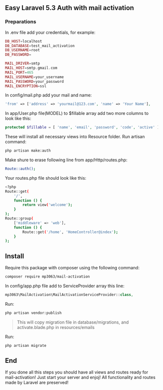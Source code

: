 ## Easy Laravel 5.3 Auth with mail activation

### Preparations

In .env file add your credentials, for example:
```php
DB_HOST=localhost
DB_DATABASE=test_mail_activation
DB_USERNAME=root
DB_PASSWORD=

MAIL_DRIVER=smtp
MAIL_HOST=smtp.gmail.com
MAIL_PORT=465
MAIL_USERNAME=your_username
MAIL_PASSWORD=your_password
MAIL_ENCRYPTION=ssl
```
In config/mail.php add your mail and name:
```php
'from' => ['address' => 'yourmail@123.com', 'name' => 'Your Name'],
```
In app/User.php file(MODEL) to $fillable array add two more columns to look like this:
```php
protected $fillable = [ 'name', 'email', 'password', 'code', 'active' ];
```

These will install all necessary views into Resource folder. Run artisan command:
```bash
php artisan make:auth
```
Make shure to erase following line from app/Http/routes.php:
```bash
Route::auth();
```
Your routes.php file should look like this:
```bash
<?php
Route::get(
    '/',
    function () {
        return view('welcome');
    }
);
Route::group(
    ['middleware' => 'web'],
    function () {
        Route::get('/home', 'HomeController@index');
    }
);
```
## Install

Require this package with composer using the following command:
```bash
composer require mp3063/mail-activation
```
In config/app.php file add to ServiceProvider array this line:
```php
mp3063\MailActivation\MailActivationServiceProvider::class,
```
Run:
```bash
php artisan vendor:publish
```
>This will copy migration file in database/migrations, and activate.blade.php in resources/emails

Run:
```bash
php artisan migrate
```
## End

If you done all this steps you should have all views and routes ready for mail-activation! Just start your server and enjoj! All functionality and routes made by Laravel are preserved!